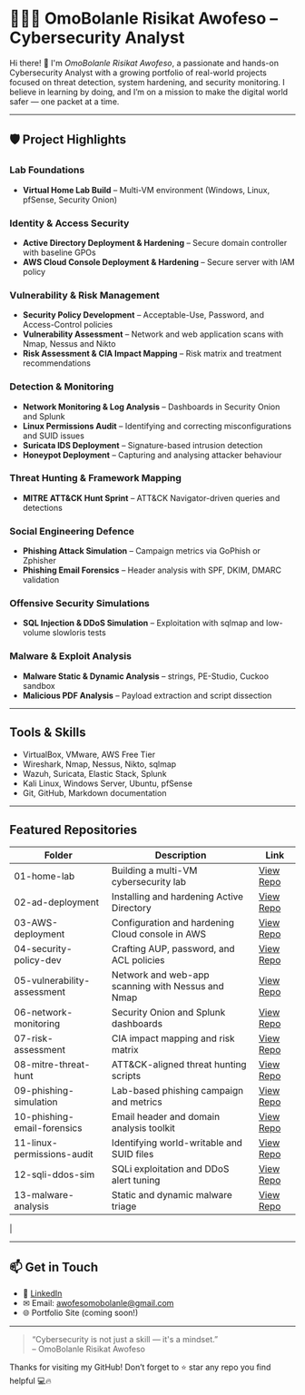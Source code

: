 # 👩🏽‍💻 OmoBolanle Risikat Awofeso – Cybersecurity Analyst

Hi there! 👋 I'm *OmoBolanle Risikat Awofeso*, a passionate and hands-on  Cybersecurity Analyst with a growing portfolio of real-world projects focused on threat detection, system hardening, and security monitoring. I believe in learning by doing, and I’m on a mission to make the digital world safer — one packet at a time.

---

 
## 🛡 Project Highlights
 
### Lab Foundations
- **Virtual Home Lab Build** – Multi-VM environment (Windows, Linux, pfSense, Security Onion)
 
 
### Identity & Access Security
- **Active Directory Deployment & Hardening** – Secure domain controller with baseline GPOs
- **AWS Cloud Console Deployment & Hardening** – Secure server with IAM policy
 
### Vulnerability & Risk Management
- **Security Policy Development** – Acceptable-Use, Password, and Access-Control policies
- **Vulnerability Assessment** – Network and web application scans with Nmap, Nessus and Nikto
- **Risk Assessment & CIA Impact Mapping** – Risk matrix and treatment recommendations
 
### Detection & Monitoring
- **Network Monitoring & Log Analysis** – Dashboards in Security Onion and Splunk
- **Linux Permissions Audit** – Identifying and correcting misconfigurations and SUID issues
- **Suricata IDS Deployment** – Signature-based intrusion detection
- **Honeypot Deployment** – Capturing and analysing attacker behaviour
 
### Threat Hunting & Framework Mapping
- **MITRE ATT&CK Hunt Sprint** – ATT&CK Navigator-driven queries and detections
 
### Social Engineering Defence
- **Phishing Attack Simulation** – Campaign metrics via GoPhish or Zphisher
- **Phishing Email Forensics** – Header analysis with SPF, DKIM, DMARC validation
 
### Offensive Security Simulations
- **SQL Injection & DDoS Simulation** – Exploitation with sqlmap and low-volume slowloris tests
 
### Malware & Exploit Analysis
- **Malware Static & Dynamic Analysis** – strings, PE-Studio, Cuckoo sandbox
- **Malicious PDF Analysis** – Payload extraction and script dissection
 
 
 
---
 
## Tools & Skills
 
- VirtualBox, VMware, AWS Free Tier
- Wireshark, Nmap, Nessus, Nikto, sqlmap
- Wazuh, Suricata, Elastic Stack, Splunk
- Kali Linux, Windows Server, Ubuntu, pfSense
- Git, GitHub, Markdown documentation
 
---
 
## Featured Repositories
 
| Folder | Description | Link |
|--------|-------------|------|
| 01-home-lab | Building a multi-VM cybersecurity lab | [View Repo](https://github.com/Awofesomobolanle/Setting-Up-A-Virtual-Home-Lab.git) |
| 02-ad-deployment | Installing and hardening Active Directory | [View Repo](https://github.com/Awofesomobolanle/-Active-Directory-Simulation-CyberTouch-Solutions.git) |
| 03-AWS-deployment | Configuration and hardening Cloud console in AWS | [View Repo](https://github.com/Awofesomobolanle/AWS-IAM-Cloud-Security-Project-Report.git) |
| 04-security-policy-dev | Crafting AUP, password, and ACL policies | [View Repo](#) |
| 05-vulnerability-assessment | Network and web-app scanning with Nessus and Nmap | [View Repo](#) |
| 06-network-monitoring | Security Onion and Splunk dashboards | [View Repo](#) |
| 07-risk-assessment | CIA impact mapping and risk matrix | [View Repo](#) |
| 08-mitre-threat-hunt | ATT&CK-aligned threat hunting scripts | [View Repo](#) |
| 09-phishing-simulation | Lab-based phishing campaign and metrics | [View Repo](#) |
| 10-phishing-email-forensics | Email header and domain analysis toolkit | [View Repo](#) |
| 11-linux-permissions-audit | Identifying world-writable and SUID files | [View Repo](#) |
| 12-sqli-ddos-sim | SQLi exploitation and DDoS alert tuning | [View Repo](#) |
| 13-malware-analysis | Static and dynamic malware triage | [View Repo](#) |
|
 
---


## 📫 Get in Touch

- 💼 [LinkedIn](https://www.linkedin.com/in/omobolanle-risikat-awofeso)  
- ✉ Email: awofesomobolanle@gmail.com
- 🌐 Portfolio Site (coming soon!)

---

> “Cybersecurity is not just a skill — it's a mindset.”  
> – OmoBolanle Risikat Awofeso

Thanks for visiting my GitHub! Don’t forget to ⭐ star any repo you find helpful 💻🔥
